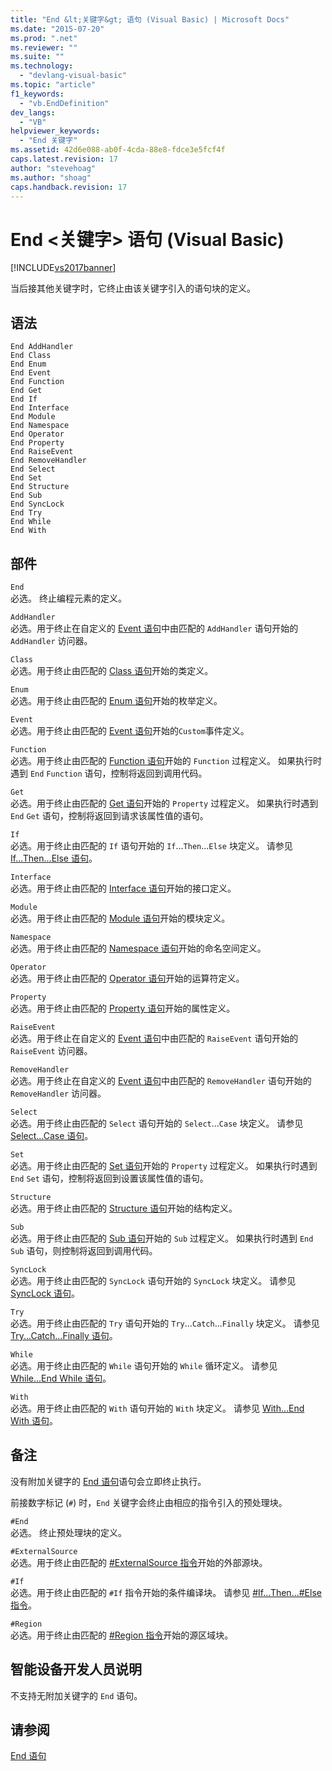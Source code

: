 ```yaml
---
title: "End &lt;关键字&gt; 语句 (Visual Basic) | Microsoft Docs"
ms.date: "2015-07-20"
ms.prod: ".net"
ms.reviewer: ""
ms.suite: ""
ms.technology: 
  - "devlang-visual-basic"
ms.topic: "article"
f1_keywords: 
  - "vb.EndDefinition"
dev_langs: 
  - "VB"
helpviewer_keywords: 
  - "End 关键字"
ms.assetid: 42d6e088-ab0f-4cda-88e8-fdce3e5fcf4f
caps.latest.revision: 17
author: "stevehoag"
ms.author: "shoag"
caps.handback.revision: 17
---
```

# End &lt;关键字&gt; 语句 (Visual Basic)
[!INCLUDE[vs2017banner](../../../visual-basic/includes/vs2017banner.md)]

当后接其他关键字时，它终止由该关键字引入的语句块的定义。  
  
## 语法  
  
```  
End AddHandler  
End Class   
End Enum   
End Event   
End Function   
End Get   
End If   
End Interface   
End Module   
End Namespace   
End Operator   
End Property   
End RaiseEvent  
End RemoveHandler  
End Select   
End Set   
End Structure   
End Sub   
End SyncLock   
End Try   
End While   
End With  
```  
  
## 部件  
 `End`  
 必选。  终止编程元素的定义。  
  
 `AddHandler`  
 必选。用于终止在自定义的 [Event 语句](../../../visual-basic/language-reference/statements/event-statement.md)中由匹配的 `AddHandler` 语句开始的 `AddHandler` 访问器。  
  
 `Class`  
 必选。用于终止由匹配的 [Class 语句](../../../visual-basic/language-reference/statements/class-statement.md)开始的类定义。  
  
 `Enum`  
 必选。用于终止由匹配的 [Enum 语句](../../../visual-basic/language-reference/statements/enum-statement.md)开始的枚举定义。  
  
 `Event`  
 必选。用于终止由匹配的 [Event 语句](../../../visual-basic/language-reference/statements/event-statement.md)开始的`Custom`事件定义。  
  
 `Function`  
 必选。用于终止由匹配的 [Function 语句](../../../visual-basic/language-reference/statements/function-statement.md)开始的 `Function` 过程定义。  如果执行时遇到 `End` `Function` 语句，控制将返回到调用代码。  
  
 `Get`  
 必选。用于终止由匹配的 [Get 语句](../../../visual-basic/language-reference/statements/get-statement.md)开始的 `Property` 过程定义。  如果执行时遇到 `End` `Get` 语句，控制将返回到请求该属性值的语句。  
  
 `If`  
 必选。用于终止由匹配的 `If` 语句开始的 `If`...`Then`...`Else` 块定义。  请参见 [If...Then...Else 语句](../../../visual-basic/language-reference/statements/if-then-else-statement.md)。  
  
 `Interface`  
 必选。用于终止由匹配的 [Interface 语句](../../../visual-basic/language-reference/statements/interface-statement.md)开始的接口定义。  
  
 `Module`  
 必选。用于终止由匹配的 [Module 语句](../../../visual-basic/language-reference/statements/module-statement.md)开始的模块定义。  
  
 `Namespace`  
 必选。用于终止由匹配的 [Namespace 语句](../../../visual-basic/language-reference/statements/namespace-statement.md)开始的命名空间定义。  
  
 `Operator`  
 必选。用于终止由匹配的 [Operator 语句](../../../visual-basic/language-reference/statements/operator-statement.md)开始的运算符定义。  
  
 `Property`  
 必选。用于终止由匹配的 [Property 语句](../../../visual-basic/language-reference/statements/property-statement.md)开始的属性定义。  
  
 `RaiseEvent`  
 必选。用于终止在自定义的 [Event 语句](../../../visual-basic/language-reference/statements/event-statement.md)中由匹配的 `RaiseEvent` 语句开始的 `RaiseEvent` 访问器。  
  
 `RemoveHandler`  
 必选。用于终止在自定义的 [Event 语句](../../../visual-basic/language-reference/statements/event-statement.md)中由匹配的 `RemoveHandler` 语句开始的 `RemoveHandler` 访问器。  
  
 `Select`  
 必选。用于终止由匹配的 `Select` 语句开始的 `Select`...`Case` 块定义。  请参见 [Select...Case 语句](../../../visual-basic/language-reference/statements/select-case-statement.md)。  
  
 `Set`  
 必选。用于终止由匹配的 [Set 语句](../../../visual-basic/language-reference/statements/set-statement.md)开始的 `Property` 过程定义。  如果执行时遇到 `End` `Set` 语句，控制将返回到设置该属性值的语句。  
  
 `Structure`  
 必选。用于终止由匹配的 [Structure 语句](../../../visual-basic/language-reference/statements/structure-statement.md)开始的结构定义。  
  
 `Sub`  
 必选。用于终止由匹配的 [Sub 语句](../../../visual-basic/language-reference/statements/sub-statement.md)开始的 `Sub` 过程定义。  如果执行时遇到 `End` `Sub` 语句，则控制将返回到调用代码。  
  
 `SyncLock`  
 必选。用于终止由匹配的 `SyncLock` 语句开始的 `SyncLock` 块定义。  请参见 [SyncLock 语句](../../../visual-basic/language-reference/statements/synclock-statement.md)。  
  
 `Try`  
 必选。用于终止由匹配的 `Try` 语句开始的 `Try`...`Catch`...`Finally` 块定义。  请参见 [Try...Catch...Finally 语句](../../../visual-basic/language-reference/statements/try-catch-finally-statement.md)。  
  
 `While`  
 必选。用于终止由匹配的 `While` 语句开始的 `While` 循环定义。  请参见 [While...End While 语句](../../../visual-basic/language-reference/statements/while-end-while-statement.md)。  
  
 `With`  
 必选。用于终止由匹配的 `With` 语句开始的 `With` 块定义。  请参见 [With...End With 语句](../../../visual-basic/language-reference/statements/with-end-with-statement.md)。  
  
## 备注  
 没有附加关键字的 [End 语句](../../../visual-basic/language-reference/statements/end-statement.md)语句会立即终止执行。  
  
 前接数字标记 \(`#`\) 时，`End` 关键字会终止由相应的指令引入的预处理块。  
  
 `#End`  
 必选。  终止预处理块的定义。  
  
 `#ExternalSource`  
 必选。用于终止由匹配的 [\#ExternalSource 指令](../../../visual-basic/language-reference/directives/externalsource-directive.md)开始的外部源块。  
  
 `#If`  
 必选。用于终止由匹配的 `#If` 指令开始的条件编译块。  请参见 [\#If...Then...\#Else 指令](../../../visual-basic/language-reference/directives/if-then-else-directives.md)。  
  
 `#Region`  
 必选。用于终止由匹配的 [\#Region 指令](../../../visual-basic/language-reference/directives/region-directive.md)开始的源区域块。  
  
## 智能设备开发人员说明  
 不支持无附加关键字的 `End` 语句。  
  
## 请参阅  
 [End 语句](../../../visual-basic/language-reference/statements/end-statement.md)
